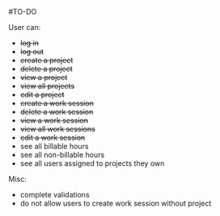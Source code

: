 #TO-DO

User can:
* ~~log in~~
* ~~log out~~
* ~~create a project~~
* ~~delete a project~~
* ~~view a project~~
* ~~view all projects~~
* ~~edit a project~~
* ~~create a work session~~
* ~~delete a work session~~
* ~~view a work session~~
* ~~view all work sessions~~
* ~~edit a work session~~
* see all billable hours
* see all non-billable hours
* see all users assigned to projects they own

Misc:
* complete validations
* do not allow users to create work session without project
